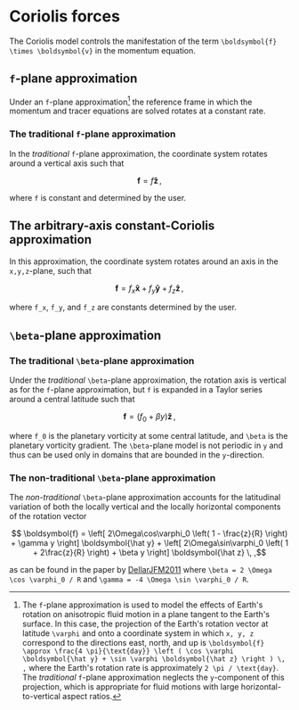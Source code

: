 # Coriolis forces

The Coriolis model controls the manifestation of the term ``\boldsymbol{f} \times \boldsymbol{v}``
in the momentum equation.

## ``f``-plane approximation

Under an ``f``-plane approximation[^3] the reference frame in which
the momentum and tracer equations are solved rotates at a constant rate.

### The traditional ``f``-plane approximation

In the *traditional* ``f``-plane approximation, the coordinate system rotates around
a vertical axis such that
```math
    \boldsymbol{f} = f \boldsymbol{\hat z} \, ,
```
where ``f`` is constant and determined by the user.

## The arbitrary-axis constant-Coriolis approximation

In this approximation, the coordinate system rotates around an axis in the ``x,y,z``-plane, such
that
```math
    \boldsymbol{f} = f_x \boldsymbol{\hat x} + f_y \boldsymbol{\hat y} + f_z \boldsymbol{\hat z} \, ,
```
where ``f_x``, ``f_y``, and ``f_z`` are constants determined by the user.


[^3]: The ``f``-plane approximation is used to model the effects of Earth's rotation on anisotropic 
      fluid motion in a plane tangent to the Earth's surface. In this case, the projection of 
      the Earth's rotation vector at latitude ``\varphi`` and onto a coordinate system in which 
      ``x, y, z`` correspond to the directions east, north, and up is
      ``\boldsymbol{f} \approx \frac{4 \pi}{\text{day}} \left ( \cos \varphi \boldsymbol{\hat y} + \sin \varphi \boldsymbol{\hat z} \right ) \, ,``
      where the Earth's rotation rate is approximately ``2 \pi / \text{day}``. The *traditional* 
      ``f``-plane approximation neglects the ``y``-component of this projection, which is appropriate 
      for fluid motions with large horizontal-to-vertical aspect ratios.

## ``\beta``-plane approximation

### The traditional ``\beta``-plane approximation

Under the *traditional* ``\beta``-plane approximation, the rotation axis is vertical as for the
``f``-plane approximation, but ``f`` is expanded in a Taylor series around a central latitude 
such that
```math
    \boldsymbol{f} = \left ( f_0 + \beta y \right ) \boldsymbol{\hat z} \, ,
```
where ``f_0`` is the planetary vorticity at some central latitude, and ``\beta`` is the
planetary vorticity gradient.
The ``\beta``-plane model is not periodic in ``y`` and thus can be used only in domains that
are bounded in the ``y``-direction.

### The non-traditional ``\beta``-plane approximation

The *non-traditional* ``\beta``-plane approximation accounts for the latitudinal variation of both
the locally vertical and the locally horizontal components of the rotation vector
```math
    \boldsymbol{f} = \left[ 2\Omega\cos\varphi_0 \left( 1 -  \frac{z}{R} \right) + \gamma y \right] \boldsymbol{\hat y}
           + \left[ 2\Omega\sin\varphi_0 \left( 1 + 2\frac{z}{R} \right) + \beta  y \right] \boldsymbol{\hat z} \, ,
```
as can be found in the paper by [DellarJFM2011](@citet) where 
``\beta = 2 \Omega \cos \varphi_0 / R`` and ``\gamma = -4 \Omega \sin \varphi_0 / R``.
